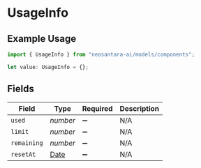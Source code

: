 # UsageInfo

## Example Usage

```typescript
import { UsageInfo } from "neosantara-ai/models/components";

let value: UsageInfo = {};
```

## Fields

| Field                                                                                         | Type                                                                                          | Required                                                                                      | Description                                                                                   |
| --------------------------------------------------------------------------------------------- | --------------------------------------------------------------------------------------------- | --------------------------------------------------------------------------------------------- | --------------------------------------------------------------------------------------------- |
| `used`                                                                                        | *number*                                                                                      | :heavy_minus_sign:                                                                            | N/A                                                                                           |
| `limit`                                                                                       | *number*                                                                                      | :heavy_minus_sign:                                                                            | N/A                                                                                           |
| `remaining`                                                                                   | *number*                                                                                      | :heavy_minus_sign:                                                                            | N/A                                                                                           |
| `resetAt`                                                                                     | [Date](https://developer.mozilla.org/en-US/docs/Web/JavaScript/Reference/Global_Objects/Date) | :heavy_minus_sign:                                                                            | N/A                                                                                           |